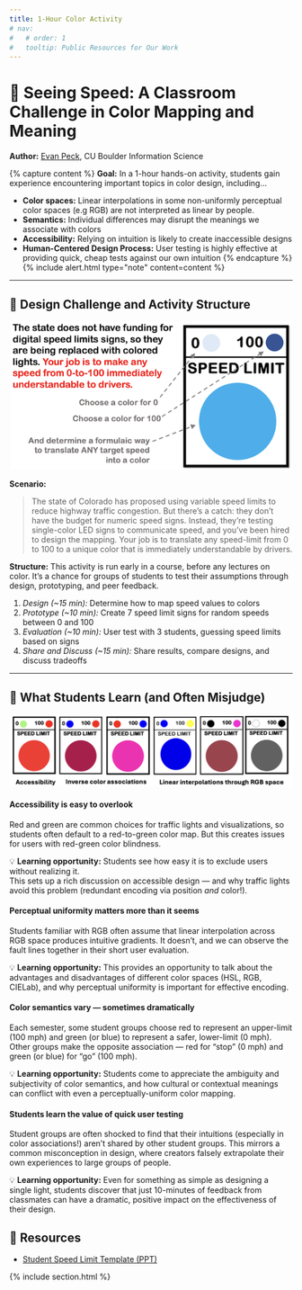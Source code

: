 ```yaml
---
title: 1-Hour Color Activity
# nav:
#   # order: 1
#   tooltip: Public Resources for Our Work
---
```


# 🚦 Seeing Speed: A Classroom Challenge in Color Mapping and Meaning
**Author:** [Evan Peck](https://evanpeck.github.io/), CU Boulder Information Science

{% capture content %}
**Goal:** In a 1-hour hands-on activity, students gain experience encountering important topics in color design, including…
- **Color spaces:** Linear interpolations in some non-uniformly perceptual color spaces (e.g RGB) are not interpreted as linear by people. 
- **Semantics:** Individual differences may disrupt the meanings we associate with colors
- **Accessibility:** Relying on intuition is likely to create inaccessible designs
- **Human-Centered Design Process:** User testing is highly effective at providing quick, cheap tests against our own intuition
{% endcapture %}
{% include alert.html type="note" content=content %}

---

## 🚦 Design Challenge and Activity Structure

<div style="text-align: center;">
  <img src="./images/speed-instructions.png" alt="Description" width="500">
</div>

**Scenario:**  
> The state of Colorado has proposed using variable speed limits to reduce highway traffic congestion. But there’s a catch: they don’t have the budget for numeric speed signs. Instead, they’re testing single-color LED signs to communicate speed, and you’ve been hired to design the mapping. Your job is to translate any speed-limit from 0 to 100 to a unique color that is immediately understandable by drivers.

**Structure:** This activity is run early in a course, before any lectures on color. It’s a chance for groups of students to test their assumptions through design, prototyping, and peer feedback.

1. _Design (~15 min):_ Determine how to map speed values to colors  
2. _Prototype (~10 min):_ Create 7 speed limit signs for random speeds between 0 and 100  
3. _Evaluation (~10 min):_ User test with 3 students, guessing speed limits based on signs  
4. _Share and Discuss (~15 min):_ Share results, compare designs, and discuss tradeoffs  

---

## 🧠 What Students Learn (and Often Misjudge)

![Student work examples](./images/student-examples.png)


#### Accessibility is easy to overlook

Red and green are common choices for traffic lights and visualizations, so students often default to a red-to-green color map. But this creates issues for users with red-green color blindness.

💡 **Learning opportunity:** Students see how easy it is to exclude users without realizing it.  
This sets up a rich discussion on accessible design — and why traffic lights avoid this problem (redundant encoding via position *and* color!).

#### Perceptual uniformity matters more than it seems

Students familiar with RGB often assume that linear interpolation across RGB space produces intuitive gradients. It doesn’t, and we can observe the fault lines together in their short user evaluation.

💡 **Learning opportunity:** This provides an opportunity to talk about the advantages and disadvantages of different color spaces (HSL, RGB, CIELab), and why perceptual uniformity is important for effective encoding.

#### Color semantics vary — sometimes dramatically

Each semester, some student groups choose red to represent an upper-limit (100 mph) and green (or blue) to represent a safer, lower-limit (0 mph). Other groups make the opposite association — red for “stop” (0 mph) and green (or blue) for “go” (100 mph).

💡 **Learning opportunity:** Students come to appreciate the ambiguity and subjectivity of color semantics, and how cultural or contextual meanings can conflict with even a perceptually-uniform color mapping.

#### Students learn the value of quick user testing

Student groups are often shocked to find that their intuitions (especially in color associations!) aren’t shared by other student groups. This mirrors a common misconception in design, where creators falsely extrapolate their own experiences to large groups of people.

💡 **Learning opportunity:**  Even for something as simple as designing a single light, students discover that just 10-minutes of feedback from classmates can have a dramatic, positive impact on the effectiveness of their design.


## 📁 Resources
- [Student Speed Limit Template (PPT)](files/color-speed-template.pptx)

{% include section.html %}


